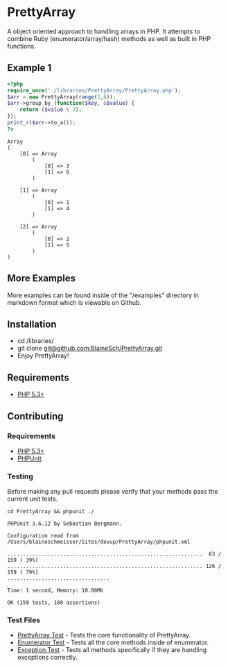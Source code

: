 # PrettyArray

A object oriented approach to handling arrays in PHP.
It attempts to combine Ruby (enumerator/array/hash) methods as well as built in PHP functions.

## Example 1
```php
<?php
require_once('./libraries/PrettyArray/PrettyArray.php');
$arr = new PrettyArray(range(1,6));
$arr->group_by_(function($key, &$value) {
    return ($value % 3);
});
print_r($arr->to_a());
?>
```
```
Array
(
    [0] => Array
        (
            [0] => 3
            [1] => 6
        )

    [1] => Array
        (
            [0] => 1
            [1] => 4
        )

    [2] => Array
        (
            [0] => 2
            [1] => 5
        )
)
```

## More Examples

More examples can be found inside of the "/examples" directory in markdown format which is viewable on Github.

## Installation
 * cd /libraries/
 * git clone [git@github.com:BlaineSch/PrettyArray.git](https://github.com/BlaineSch/PrettyArray)
 * Enjoy PrettyArray!

## Requirements
 * [PHP 5.3+](http://php.net/downloads.php)

## Contributing

### Requirements
 * [PHP 5.3+](http://php.net/downloads.php)
 * [PHPUnit](http://www.phpunit.de/manual/3.6/en/installation.html/)

### Testing

Before making any pull requests please verify that your methods pass the current unit tests.
```
cd PrettyArray && phpunit ./
```
```
PHPUnit 3.6.12 by Sebastian Bergmann.

Configuration read from /Users/blaineschmeisser/Sites/devup/PrettyArray/phpunit.xml

...............................................................  63 / 159 ( 39%)
............................................................... 126 / 159 ( 79%)
.................................

Time: 1 second, Memory: 10.00Mb

OK (159 tests, 180 assertions)
```

### Test Files

 * [PrettyArray Test](tests/prettyArrayTest.php) - Tests the core functionality of PrettyArray.
 * [Enumerator Test](tests/enumeratorTest.php) - Tests all the core methods inside of enumerator.
 * [Exception Test](tests/exceptionTest.php) - Tests all methods specifically if they are handling exceptions correctly.